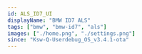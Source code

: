 ```yaml
---
id: ALS_ID7_UI
displayName: "BMW ID7 ALS"
tags: ["bmw", "bmw-id7", "als"]
images: ["./home.png", "./settings.png"]
since: "Ksw-Q-Userdebug_OS_v3.4.1-ota"
---
```

